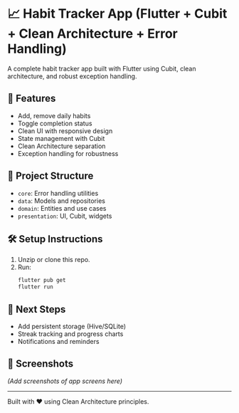 # 📈 Habit Tracker App (Flutter + Cubit + Clean Architecture + Error Handling)

A complete habit tracker app built with Flutter using Cubit, clean architecture, and robust exception handling.

## 🚀 Features
- Add, remove daily habits
- Toggle completion status
- Clean UI with responsive design
- State management with Cubit
- Clean Architecture separation
- Exception handling for robustness

## 🧠 Project Structure
- `core`: Error handling utilities
- `data`: Models and repositories
- `domain`: Entities and use cases
- `presentation`: UI, Cubit, widgets

## 🛠 Setup Instructions
1. Unzip or clone this repo.
2. Run:
   ```bash
   flutter pub get
   flutter run
   ```

## 🔧 Next Steps
- Add persistent storage (Hive/SQLite)
- Streak tracking and progress charts
- Notifications and reminders

## 📸 Screenshots
*(Add screenshots of app screens here)*

---

Built with ❤️ using Clean Architecture principles.
